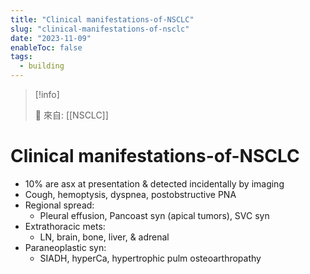 ```yaml
---
title: "Clinical manifestations-of-NSCLC"
slug: "clinical-manifestations-of-nsclc"
date: "2023-11-09"
enableToc: false
tags:
  - building
---
```


> [!info]
>
> 🌱 來自: [[NSCLC]]

# Clinical manifestations-of-NSCLC

- 10% are asx at presentation & detected incidentally by imaging
- Cough, hemoptysis, dyspnea, postobstructive PNA
- Regional spread:
  - Pleural effusion, Pancoast syn (apical tumors), SVC syn
- Extrathoracic mets:
  - LN, brain, bone, liver, & adrenal
- Paraneoplastic syn:
  - SIADH, hyperCa, hypertrophic pulm osteoarthropathy

